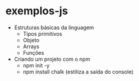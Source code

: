 # exemplos-js

- Estruturas básicas da linguagem
  - Tipos primitivos
  - Objeto
  - Arrays
  - Funções
- Criando um projeto com o npm
  - npm init -y
  - npm install chalk (estiliza a saída do console)
